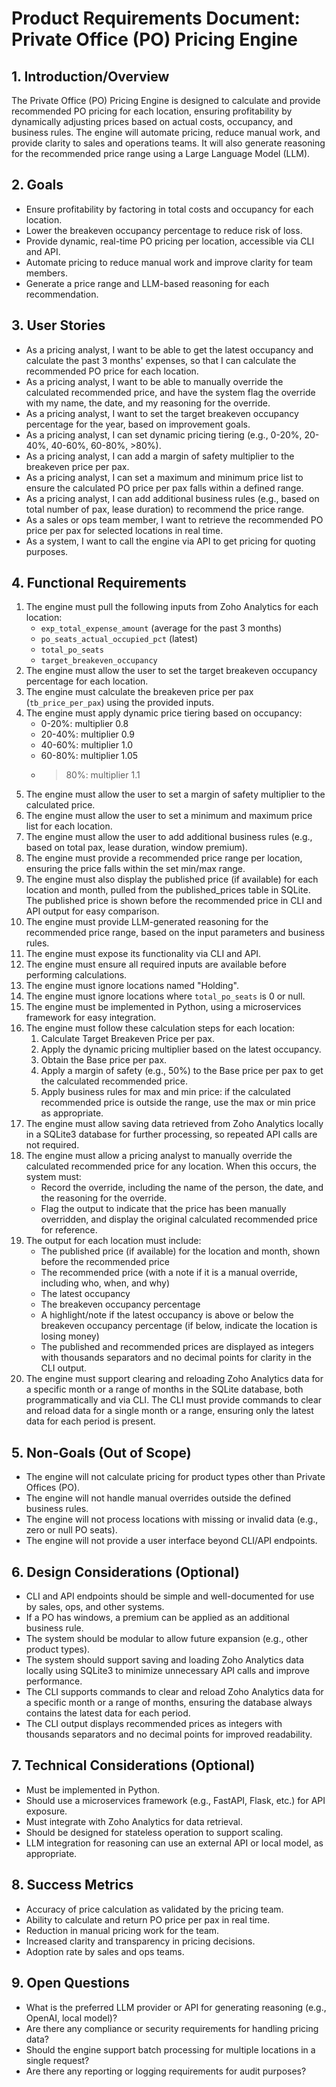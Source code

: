 # Product Requirements Document: Private Office (PO) Pricing Engine

## 1. Introduction/Overview

The Private Office (PO) Pricing Engine is designed to calculate and provide recommended PO pricing for each location, ensuring profitability by dynamically adjusting prices based on actual costs, occupancy, and business rules. The engine will automate pricing, reduce manual work, and provide clarity to sales and operations teams. It will also generate reasoning for the recommended price range using a Large Language Model (LLM).

## 2. Goals

- Ensure profitability by factoring in total costs and occupancy for each location.
- Lower the breakeven occupancy percentage to reduce risk of loss.
- Provide dynamic, real-time PO pricing per location, accessible via CLI and API.
- Automate pricing to reduce manual work and improve clarity for team members.
- Generate a price range and LLM-based reasoning for each recommendation.

## 3. User Stories

- As a pricing analyst, I want to be able to get the latest occupancy and calculate the past 3 months' expenses, so that I can calculate the recommended PO price for each location.
- As a pricing analyst, I want to be able to manually override the calculated recommended price, and have the system flag the override with my name, the date, and my reasoning for the override.
- As a pricing analyst, I want to set the target breakeven occupancy percentage for the year, based on improvement goals.
- As a pricing analyst, I can set dynamic pricing tiering (e.g., 0-20%, 20-40%, 40-60%, 60-80%, >80%).
- As a pricing analyst, I can add a margin of safety multiplier to the breakeven price per pax.
- As a pricing analyst, I can set a maximum and minimum price list to ensure the calculated PO price per pax falls within a defined range.
- As a pricing analyst, I can add additional business rules (e.g., based on total number of pax, lease duration) to recommend the price range.
- As a sales or ops team member, I want to retrieve the recommended PO price per pax for selected locations in real time.
- As a system, I want to call the engine via API to get pricing for quoting purposes.

## 4. Functional Requirements

1. The engine must pull the following inputs from Zoho Analytics for each location:
    - `exp_total_expense_amount` (average for the past 3 months)
    - `po_seats_actual_occupied_pct` (latest)
    - `total_po_seats`
    - `target_breakeven_occupancy`
2. The engine must allow the user to set the target breakeven occupancy percentage for each location.
3. The engine must calculate the breakeven price per pax (`tb_price_per_pax`) using the provided inputs.
4. The engine must apply dynamic price tiering based on occupancy:
    - 0-20%: multiplier 0.8
    - 20-40%: multiplier 0.9
    - 40-60%: multiplier 1.0
    - 60-80%: multiplier 1.05
    - >80%: multiplier 1.1
5. The engine must allow the user to set a margin of safety multiplier to the calculated price.
6. The engine must allow the user to set a minimum and maximum price list for each location.
7. The engine must allow the user to add additional business rules (e.g., based on total pax, lease duration, window premium).
8. The engine must provide a recommended price range per location, ensuring the price falls within the set min/max range.
9. The engine must also display the published price (if available) for each location and month, pulled from the published_prices table in SQLite. The published price is shown before the recommended price in CLI and API output for easy comparison.
10. The engine must provide LLM-generated reasoning for the recommended price range, based on the input parameters and business rules.
11. The engine must expose its functionality via CLI and API.
12. The engine must ensure all required inputs are available before performing calculations.
13. The engine must ignore locations named "Holding".
14. The engine must ignore locations where `total_po_seats` is 0 or null.
15. The engine must be implemented in Python, using a microservices framework for easy integration.
16. The engine must follow these calculation steps for each location:
    1. Calculate Target Breakeven Price per pax.
    2. Apply the dynamic pricing multiplier based on the latest occupancy.
    3. Obtain the Base price per pax.
    4. Apply a margin of safety (e.g., 50%) to the Base price per pax to get the calculated recommended price.
    5. Apply business rules for max and min price: if the calculated recommended price is outside the range, use the max or min price as appropriate.
17. The engine must allow saving data retrieved from Zoho Analytics locally in a SQLite3 database for further processing, so repeated API calls are not required.
18. The engine must allow a pricing analyst to manually override the calculated recommended price for any location. When this occurs, the system must:
    - Record the override, including the name of the person, the date, and the reasoning for the override.
    - Flag the output to indicate that the price has been manually overridden, and display the original calculated recommended price for reference.
19. The output for each location must include:
    - The published price (if available) for the location and month, shown before the recommended price
    - The recommended price (with a note if it is a manual override, including who, when, and why)
    - The latest occupancy
    - The breakeven occupancy percentage
    - A highlight/note if the latest occupancy is above or below the breakeven occupancy percentage (if below, indicate the location is losing money)
    - The published and recommended prices are displayed as integers with thousands separators and no decimal points for clarity in the CLI output.
20. The engine must support clearing and reloading Zoho Analytics data for a specific month or a range of months in the SQLite database, both programmatically and via CLI. The CLI must provide commands to clear and reload data for a single month or a range, ensuring only the latest data for each period is present.

## 5. Non-Goals (Out of Scope)

- The engine will not calculate pricing for product types other than Private Offices (PO).
- The engine will not handle manual overrides outside the defined business rules.
- The engine will not process locations with missing or invalid data (e.g., zero or null PO seats).
- The engine will not provide a user interface beyond CLI/API endpoints.

## 6. Design Considerations (Optional)

- CLI and API endpoints should be simple and well-documented for use by sales, ops, and other systems.
- If a PO has windows, a premium can be applied as an additional business rule.
- The system should be modular to allow future expansion (e.g., other product types).
- The system should support saving and loading Zoho Analytics data locally using SQLite3 to minimize unnecessary API calls and improve performance.
- The CLI supports commands to clear and reload Zoho Analytics data for a specific month or a range of months, ensuring the database always contains the latest data for each period.
- The CLI output displays recommended prices as integers with thousands separators and no decimal points for improved readability.

## 7. Technical Considerations (Optional)

- Must be implemented in Python.
- Should use a microservices framework (e.g., FastAPI, Flask, etc.) for API exposure.
- Must integrate with Zoho Analytics for data retrieval.
- Should be designed for stateless operation to support scaling.
- LLM integration for reasoning can use an external API or local model, as appropriate.

## 8. Success Metrics

- Accuracy of price calculation as validated by the pricing team.
- Ability to calculate and return PO price per pax in real time.
- Reduction in manual pricing work for the team.
- Increased clarity and transparency in pricing decisions.
- Adoption rate by sales and ops teams.

## 9. Open Questions

- What is the preferred LLM provider or API for generating reasoning (e.g., OpenAI, local model)?
- Are there any compliance or security requirements for handling pricing data?
- Should the engine support batch processing for multiple locations in a single request?
- Are there any reporting or logging requirements for audit purposes?